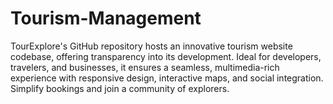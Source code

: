 # Tourism-Management
TourExplore's GitHub repository hosts an innovative tourism website codebase, offering transparency into its development. Ideal for developers, travelers, and businesses, it ensures a seamless, multimedia-rich experience with responsive design, interactive maps, and social integration. Simplify bookings and join a community of explorers.
